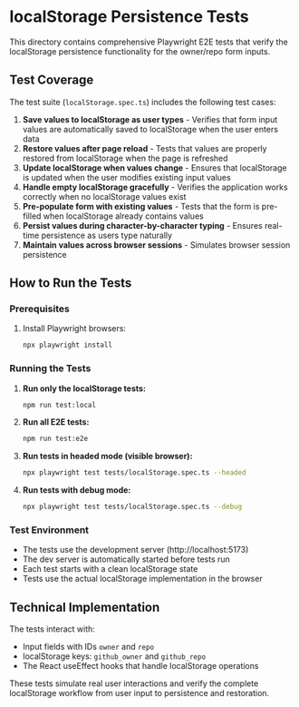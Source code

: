 # localStorage Persistence Tests

This directory contains comprehensive Playwright E2E tests that verify the localStorage persistence functionality for the owner/repo form inputs.

## Test Coverage

The test suite (`localStorage.spec.ts`) includes the following test cases:

1. **Save values to localStorage as user types** - Verifies that form input values are automatically saved to localStorage when the user enters data
2. **Restore values after page reload** - Tests that values are properly restored from localStorage when the page is refreshed
3. **Update localStorage when values change** - Ensures that localStorage is updated when the user modifies existing input values
4. **Handle empty localStorage gracefully** - Verifies the application works correctly when no localStorage values exist
5. **Pre-populate form with existing values** - Tests that the form is pre-filled when localStorage already contains values
6. **Persist values during character-by-character typing** - Ensures real-time persistence as users type naturally
7. **Maintain values across browser sessions** - Simulates browser session persistence

## How to Run the Tests

### Prerequisites

1. Install Playwright browsers:
   ```bash
   npx playwright install
   ```

### Running the Tests

1. **Run only the localStorage tests:**
   ```bash
   npm run test:local
   ```

2. **Run all E2E tests:**
   ```bash
   npm run test:e2e
   ```

3. **Run tests in headed mode (visible browser):**
   ```bash
   npx playwright test tests/localStorage.spec.ts --headed
   ```

4. **Run tests with debug mode:**
   ```bash
   npx playwright test tests/localStorage.spec.ts --debug
   ```

### Test Environment

- The tests use the development server (http://localhost:5173)
- The dev server is automatically started before tests run
- Each test starts with a clean localStorage state
- Tests use the actual localStorage implementation in the browser

## Technical Implementation

The tests interact with:
- Input fields with IDs `owner` and `repo`
- localStorage keys: `github_owner` and `github_repo`
- The React useEffect hooks that handle localStorage operations

These tests simulate real user interactions and verify the complete localStorage workflow from user input to persistence and restoration.
